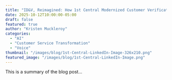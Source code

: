 ```yaml
---
title: "ID&V, Reimagined: How 1st Central Modernized Customer Verification"
date: 2025-10-12T10:00:00-05:00
draft: false
featured: true  
author: "Kristen Muckleroy"
categories:
  - "AI"
  - "Customer Service Transformation"
  - "Voice"
thumbnail: "/images/blog/1st-Central-LinkedIn-Image-326x210.png"
featured_image: "/images/blog/1st-Central-LinkedIn-Image.png"
---
```


This is a summary of the blog post...